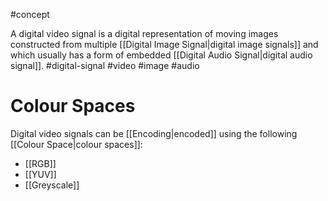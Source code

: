 #concept 

A digital video signal is a digital representation of moving images constructed from multiple [[Digital Image Signal|digital image signals]] and which usually has a form of embedded [[Digital Audio Signal|digital audio signal]]. #digital-signal #video #image #audio 

# Colour Spaces

Digital video signals can be [[Encoding|encoded]] using the following [[Colour Space|colour spaces]]:

- [[RGB]]
- [[YUV]]
- [[Greyscale]]